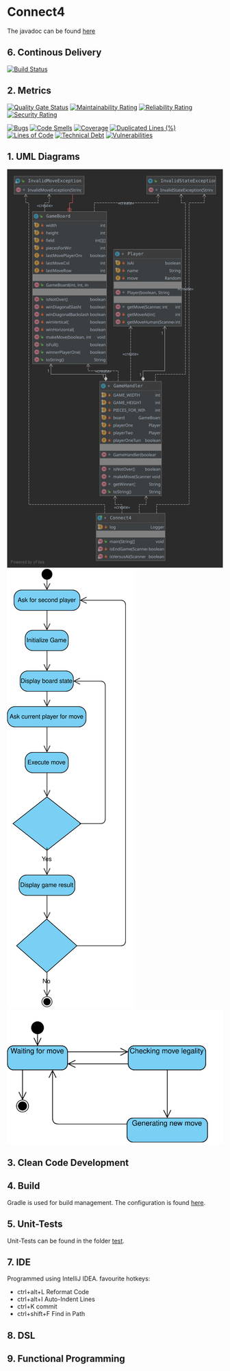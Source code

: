 # Connect4
The javadoc can be found [here]()
## 6. Continous Delivery
[![Build Status](https://travis-ci.org/tobiaslory/connect4.svg?branch=master)](https://travis-ci.org/tobiaslory/connect4)
## 2. Metrics
[![Quality Gate Status](https://sonarcloud.io/api/project_badges/measure?project=tobiaslory_connect4&metric=alert_status)](https://sonarcloud.io/dashboard?id=tobiaslory_connect4) [![Maintainability Rating](https://sonarcloud.io/api/project_badges/measure?project=tobiaslory_connect4&metric=sqale_rating)](https://sonarcloud.io/dashboard?id=tobiaslory_connect4) [![Reliability Rating](https://sonarcloud.io/api/project_badges/measure?project=tobiaslory_connect4&metric=reliability_rating)](https://sonarcloud.io/dashboard?id=tobiaslory_connect4) [![Security Rating](https://sonarcloud.io/api/project_badges/measure?project=tobiaslory_connect4&metric=security_rating)](https://sonarcloud.io/dashboard?id=tobiaslory_connect4)

[![Bugs](https://sonarcloud.io/api/project_badges/measure?project=tobiaslory_connect4&metric=bugs)](https://sonarcloud.io/dashboard?id=tobiaslory_connect4) [![Code Smells](https://sonarcloud.io/api/project_badges/measure?project=tobiaslory_connect4&metric=code_smells)](https://sonarcloud.io/dashboard?id=tobiaslory_connect4) [![Coverage](https://sonarcloud.io/api/project_badges/measure?project=tobiaslory_connect4&metric=coverage)](https://sonarcloud.io/dashboard?id=tobiaslory_connect4) [![Duplicated Lines (%)](https://sonarcloud.io/api/project_badges/measure?project=tobiaslory_connect4&metric=duplicated_lines_density)](https://sonarcloud.io/dashboard?id=tobiaslory_connect4) [![Lines of Code](https://sonarcloud.io/api/project_badges/measure?project=tobiaslory_connect4&metric=ncloc)](https://sonarcloud.io/dashboard?id=tobiaslory_connect4) [![Technical Debt](https://sonarcloud.io/api/project_badges/measure?project=tobiaslory_connect4&metric=sqale_index)](https://sonarcloud.io/dashboard?id=tobiaslory_connect4) [![Vulnerabilities](https://sonarcloud.io/api/project_badges/measure?project=tobiaslory_connect4&metric=vulnerabilities)](https://sonarcloud.io/dashboard?id=tobiaslory_connect4)

## 1. UML Diagrams
<img src="resources/class.svg">

<img src="resources/activity.svg">

<img src="resources/state.svg">

## 3. Clean Code Development
## 4. Build
Gradle is used for build management. The configuration is found [here](./gradle.build).
## 5. Unit-Tests
Unit-Tests can be found in the folder [test](./test).
## 7. IDE
Programmed using IntelliJ IDEA. favourite hotkeys:
* ctrl+alt+L Reformat Code
* ctrl+alt+I Auto-Indent Lines
* ctrl+K commit
* ctrl+shift+F Find in Path
## 8. DSL
## 9. Functional Programming
